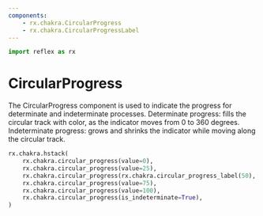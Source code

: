 ```yaml
---
components:
    - rx.chakra.CircularProgress
    - rx.chakra.CircularProgressLabel
---
```


```python exec
import reflex as rx
```

# CircularProgress

The CircularProgress component is used to indicate the progress for determinate and indeterminate processes. 
Determinate progress: fills the circular track with color, as the indicator moves from 0 to 360 degrees. 
Indeterminate progress: grows and shrinks the indicator while moving along the circular track.

```python demo
rx.chakra.hstack(
    rx.chakra.circular_progress(value=0),
    rx.chakra.circular_progress(value=25),
    rx.chakra.circular_progress(rx.chakra.circular_progress_label(50), value=50),
    rx.chakra.circular_progress(value=75),
    rx.chakra.circular_progress(value=100),
    rx.chakra.circular_progress(is_indeterminate=True),
)
```
